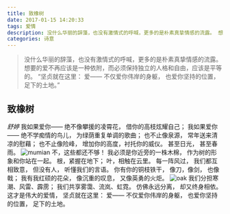 ```yaml
---
title: 致橡树
date: 2017-01-15 14:20:33
tags: 爱情
description: 没什么华丽的辞藻，也没有激情式的呼喊，更多的是朴素真挚情感的流露。 想要的爱不再应该是一种依附，而必须保持独立的人格和自由，应该是平等的。 “坚贞就在这里： 爱—— 不仅爱你伟岸的身躯， 也爱你坚持的位置，足下的土地。”
categories: 诗意
---
```

> 没什么华丽的辞藻，也没有激情式的呼喊，更多的是朴素真挚情感的流露。 想要的爱不再应该是一种依附，而必须保持独立的人格和自由，应该是平等的。 “坚贞就在这里： 爱—— 不仅爱你伟岸的身躯， 也爱你坚持的位置，足下的土地。”

## 致橡树
*舒婷*
我如果爱你——
绝不像攀援的凌霄花， 
借你的高枝炫耀自己； <!--more-->
我如果爱你—— 
绝不学痴情的鸟儿， 
为绿荫重复单调的歌曲； 
也不止像泉源， 
常年送来清凉的慰藉； 
也不止像险峰， 
增加你的高度，衬托你的威仪。 
甚至日光， 
甚至春雨。
![mumian](/pic/mumian.jpg)
不，这些都还不够！ 
我必须是你近旁的一株木棉， 
作为树的形象和你站在一起。 
根，紧握在地下； 
叶，相触在云里。 
每一阵风过， 
我们都互相致意， 
但没有人， 
听懂我们的言语。 
你有你的铜枝铁干， 
像刀，像剑， 
也像戟； 
我有我红硕的花朵， 
像沉重的叹息， 
又像英勇的火炬。
![oak](/pic/oak.jpg)
我们分担寒潮、风雷、霹雳； 
我们共享雾霭、流岚、虹霓。 
仿佛永远分离， 
却又终身相依。 
这才是伟大的爱情， 
坚贞就在这里： 
爱—— 
不仅爱你伟岸的身躯， 
也爱你坚持的位置， 
足下的土地。